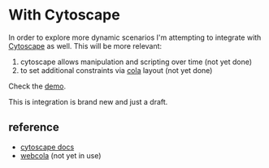 # With Cytoscape

In order to explore more dynamic scenarios I'm attempting to integrate with [Cytoscape](https://js.cytoscape.org) as well.
This will be more relevant:

1. cytoscape allows manipulation and scripting over time (not yet done)
2. to set additional constraints via [cola](https://ialab.it.monash.edu/webcola/) layout (not yet done)

Check the [demo](https://josepedrodias.github.io/parenthood/public/cytoscape/demo.html).

This is integration is brand new and just a draft.

## reference

- [cytoscape docs](https://js.cytoscape.org)
- [webcola](https://ialab.it.monash.edu/webcola/) (not yet in use)

